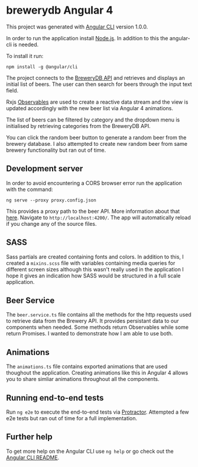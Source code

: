 # brewerydb Angular 4

This project was generated with [Angular CLI](https://github.com/angular/angular-cli) version 1.0.0.

In order to run the application install [Node.js](https://nodejs.org/en/). In addition to this the angular-cli is needed.

To install it run:

`
npm install -g @angular/cli
`

The project connects to the [BreweryDB API](http://www.brewerydb.com/developers) and retrieves and displays an initial list of beers. The user can then search for beers through the input text field. 

Rxjs [Observables](http://reactivex.io/documentation/observable.html) are used to create a reactive data stream and the view is updated accordingly with the new beer list via Angular 4 animations.

The list of beers can be filtered by category and the dropdown menu is initialised by retrieving categories from the BreweryDB API.

You can click the random beer button to generate a random beer from the brewery database. I also attempted to create new random beer from same brewery functionality but ran out of time.

## Development server

In order to avoid encountering a CORS browser error run the application with the command:

`
ng serve --proxy proxy.config.json
`

This provides a proxy path to the beer API. More information about that [here](https://www.youtube.com/watch?v=OjmZPPKaj6A).
Navigate to `http://localhost:4200/`. The app will automatically reload if you change any of the source files.

## SASS

Sass partials are created containing fonts and colors. In addition to this, I created a `mixins.scss` file with variables containing media queries for different screen sizes although this wasn't really used in the application I hope it gives an indication how SASS would be structured in a full scale application.

## Beer Service

The `beer.service.ts` file contains all the methods for the http requests used to retrieve data from the Brewery API. It provides persistant data to our components when needed. Some methods return Observables while some return Promises. I wanted to demonstrate how I am able to use both.

## Animations

The `animations.ts` file contains exported animations that are used thoughout the application. Creating animations like this in Angular 4 allows you to share simliar animations throughout all the components.

## Running end-to-end tests

Run `ng e2e` to execute the end-to-end tests via [Protractor](http://www.protractortest.org/).
Attempted a few e2e tests but ran out of time for a full implementation.

## Further help

To get more help on the Angular CLI use `ng help` or go check out the [Angular CLI README](https://github.com/angular/angular-cli/blob/master/README.md).
